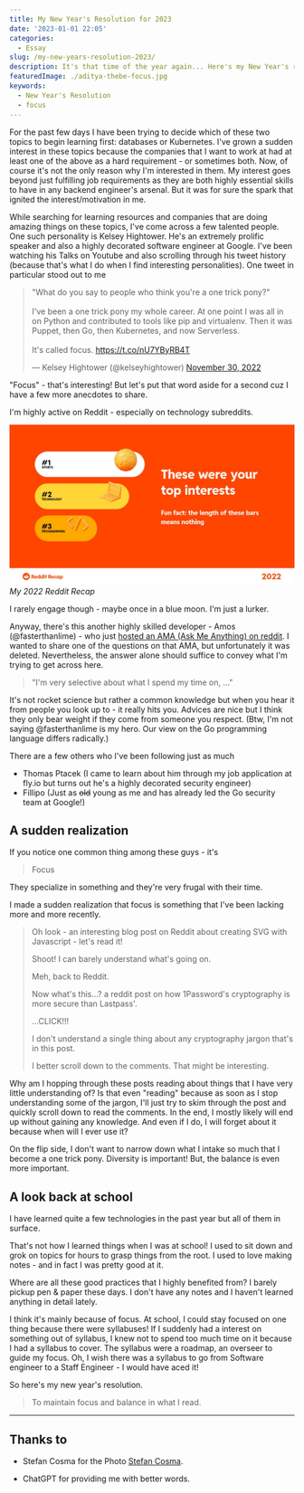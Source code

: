 ```yaml
---
title: My New Year's Resolution for 2023
date: '2023-01-01 22:05'
categories:
  - Essay
slug: /my-new-years-resolution-2023/
description: It's that time of the year again... Here's my New Year's resolution for 2023. Unlike previous ones, I'm going to stick to this one.
featuredImage: ./aditya-thebe-focus.jpg
keywords:
  - New Year's Resolution
  - focus
---
```


For the past few days I have been trying to decide which of these two topics to begin learning first: databases or Kubernetes. I've grown a sudden interest in these topics because the companies that I want to work at had at least one of the above as a hard requirement - or sometimes both. Now, of course it's not the only reason why I'm interested in them. My interest goes beyond just fulfilling job requirements as they are both highly essential skills to have in any backend engineer's arsenal. But it was for sure the spark that ignited the interest/motivation in me.

While searching for learning resources and companies that are doing amazing things on these topics, I've come across a few talented people. One such personality is Kelsey Hightower. He's an extremely prolific speaker and also a highly decorated software engineer at Google. I've been watching his Talks on Youtube and also scrolling through his tweet history (because that's what I do when I find interesting personalities). One tweet in particular stood out to me

<blockquote class="twitter-tweet"><p lang="en" dir="ltr">&quot;What do you say to people who think you&#39;re a one trick pony?&quot;<br><br>I&#39;ve been a one trick pony my whole career. At one point I was all in on Python and contributed to tools like pip and virtualenv. Then it was Puppet, then Go, then Kubernetes, and now Serverless.<br><br>It&#39;s called focus. <a href="https://t.co/nU7YByRB4T">https://t.co/nU7YByRB4T</a></p>&mdash; Kelsey Hightower (@kelseyhightower) <a href="https://twitter.com/kelseyhightower/status/1597993734011879426?ref_src=twsrc%5Etfw">November 30, 2022</a></blockquote> <script async src="https://platform.twitter.com/widgets.js" charset="utf-8"></script>

"Focus" - that's interesting! But let's put that word aside for a second cuz I have a few more anecdotes to share.

I'm highly active on Reddit - especially on technology subreddits.

![My 2022 Reddit Recap](./reddit-recap-aditya-thebe-2022.jpeg)_My 2022 Reddit Recap_

I rarely engage though - maybe once in a blue moon. I'm just a lurker.

Anyway, there's this another highly skilled developer - Amos (@fasterthanlime) - who just [hosted an AMA (Ask Me Anything) on reddit](https://www.reddit.com/r/fasterthanlime/comments/zzzabq/end_of_year_ama_ask_me_anything/). I wanted to share one of the questions on that AMA, but unfortunately it was deleted. Nevertheless, the answer alone should suffice to convey what I'm trying to get across here.

> "I'm very selective about what I spend my time on, ..."

It's not rocket science but rather a common knowledge but when you hear it from people you look up to - it really hits you. Advices are nice but I think they only bear weight if they come from someone you respect. (Btw, I'm not saying @fasterthanlime is my hero. Our view on the Go programming language differs radically.)

There are a few others who I've been following just as much

- Thomas Ptacek (I came to learn about him through my job application at fly.io but turns out he's a highly decorated security engineer)
- Fillipo (Just as ~~old~~ young as me and has already led the Go security team at Google!)

## A sudden realization

If you notice one common thing among these guys - it's

> Focus

They specialize in something and they're very frugal with their time.

I made a sudden realization that focus is something that I've been lacking more and more recently.

> Oh look - an interesting blog post on Reddit about creating SVG with Javascript - let's read it!
>
> Shoot! I can barely understand what's going on.
>
> Meh, back to Reddit.
>
> Now what's this...? a reddit post on how 1Password's cryptography is more secure than Lastpass'.
>
> ...CLICK!!!
>
> I don't understand a single thing about any cryptography jargon that's in this post.
>
> I better scroll down to the comments. That might be interesting.

Why am I hopping through these posts reading about things that I have very little understanding of? Is that even "reading" because as soon as I stop understanding some of the jargon, I'll just try to skim through the post and quickly scroll down to read the comments. In the end, I mostly likely will end up without gaining any knowledge. And even if I do, I will forget about it because when will I ever use it?

On the flip side, I don't want to narrow down what I intake so much that I become a one trick pony. Diversity is important! But, the balance is even more important.

## A look back at school

I have learned quite a few technologies in the past year but all of them in surface.

That's not how I learned things when I was at school! I used to sit down and grok on topics for hours to grasp things from the root. I used to love making notes - and in fact I was pretty good at it.

Where are all these good practices that I highly benefited from? I barely pickup pen & paper these days. I don't have any notes and I haven't learned anything in detail lately.

I think it's mainly because of focus. At school, I could stay focused on one thing because there were syllabuses! If I suddenly had a interest on something out of syllabus, I knew not to spend too much time on it because I had a syllabus to cover. The syllabus were a roadmap, an overseer to guide my focus. Oh, I wish there was a syllabus to go from Software engineer to a Staff Engineer - I would have aced it!

So here's my new year's resolution.

> To maintain focus and balance in what I read.

---

## Thanks to

- Stefan Cosma for the Photo <a href="https://unsplash.com/@stefanbc?utm_source=unsplash&utm_medium=referral&utm_content=creditCopyText">Stefan Cosma</a>.

- ChatGPT for providing me with better words.
